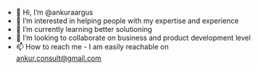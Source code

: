 - 👋 Hi, I’m @ankuraargus
- 👀 I’m interested in helping people with my expertise and experience
- 🌱 I’m currently learning better solutioning
- 💞️ I’m looking to collaborate on business and product development level
- 📫 How to reach me - I am easily reachable on ankur.consult@gmail.com

<!---
ankuraargus/ankuraargus is a ✨ special ✨ repository because its `README.md` (this file) appears on your GitHub profile.
You can click the Preview link to take a look at your changes.
--->
